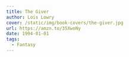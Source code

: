 ```yaml
---
title: The Giver
author: Lois Lowry
cover: /static/img/book-covers/the-giver.jpg
url: https://amzn.to/35XwoNy
date: 1994-01-01
tags:
  - Fantasy
---
```

